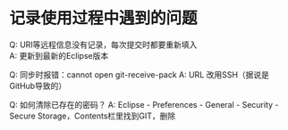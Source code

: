 # 记录使用过程中遇到的问题

Q: URI等远程信息没有记录，每次提交时都要重新填入  
A: 更新到最新的Eclipse版本

Q: 同步时报错：cannot open git-receive-pack
A: URL 改用SSH（据说是GitHub导致的）

Q: 如何清除已存在的密码？
A: Eclipse - Preferences - General - Security - Secure Storage，Contents栏里找到GIT，删除
